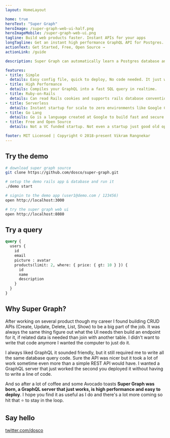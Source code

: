 ```yaml
---
layout: HomeLayout

home: true
heroText: "Super Graph"
heroImage: /super-graph-web-ui-half.png
heroImageMobile: /super-graph-web-ui.png
tagline: Build web products faster. Instant APIs for your apps
longTagline: Get an instant high performance GraphQL API for Postgres. No code needed. GraphQL is automatically transformed into efficient database queries.
actionText: Get Started, Free, Open Source →
actionLink: /guide

description: Super Graph can automatically learn a Postgres database and instantly serve it as a fast and secured GraphQL API. It comes with tools to create a new app and manage it's database. You get it all, a very productive developer and a highly scalable app backend. It's designed to work well on serverless platforms by Google, AWS, Microsoft, etc. The goal is to save you a ton of time and money so you can focus on you're apps core value.

features:
- title: Simple
  details: Easy config file, quick to deploy, No code needed. It just works.
- title: High Performance
  details: Compiles your GraphQL into a fast SQL query in realtime.
- title: Ruby-on-Rails
  details: Can read Rails cookies and supports rails database conventions.
- title: Serverless
  details: Instant startup for scale to zero environments like Google Cloud Run, App Engine, AWS Lambda 
- title: Go Lang
  details: Go is a language created at Google to build fast and secure web services. 
- title: Free and Open Source
  details: Not a VC funded startup. Not even a startup just good old open source code

footer: MIT Licensed | Copyright © 2018-present Vikram Rangnekar
---
```


## Try the demo

```bash
# download super graph source
git clone https://github.com/dosco/super-graph.git

# setup the demo rails app & database and run it
./demo start

# signin to the demo app (user1@demo.com / 123456)
open http://localhost:3000

# try the super graph web ui
open http://localhost:8080
```

## Try a query

```graphql
query {
  users {
    id
    email
    picture : avatar
    products(limit: 2, where: { price: { gt: 10 } }) {
      id
      name
      description
    }
  }
}
```

## Why Super Graph?

After working on several product though my career I found building CRUD APIs (Create, Update, Delete, List, Show) to be a big part of the job. It was always the same thing figure out what the UI needs then build an endpoint for it, if related data is needed than join with another table. I didn't want to write that code anymore I wanted the computer to just do it.

I always liked GraphQL it sounded friendly, but it still required me to write all the same database query code. Sure the API was nicer but it took a lot of work sometime even more than a simple REST API would have. I wanted a GraphQL server that just worked the second you deployed it without having to write a line of code.

And so after a lot of coffee and some Avocado toasts __Super Graph was born, a GraphQL server that just works, is high performance and easy to deploy__. I hope you find it as useful as I do and there's a lot more coming so hit that :star: to stay in the loop.


## Say hello

[twitter.com/dosco](https://twitter.com/dosco)
